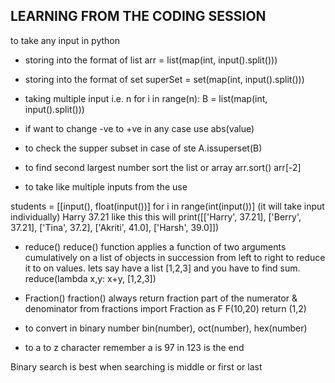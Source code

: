 ## LEARNING FROM THE CODING SESSION

to take any input in python

- storing into the format of list
arr = list(map(int, input().split()))

- storing into the format of set
superSet = set(map(int, input().split()))

- taking multiple input i.e. n
for i in range(n):
B = list(map(int, input().split()))

- if want to change -ve to +ve in any case
use abs(value)

- to check the supper subset in case of ste
A.issuperset(B)

- to find second largest number
sort the list or array
arr.sort()
arr[-2]

- to take like multiple inputs from the use

students = [[input(), float(input())] for i in range(int(input())]
(it will take input individually) 
Harry
37.21 like this
this will print([['Harry', 37.21], ['Berry', 37.21], ['Tina', 37.2], ['Akriti', 41.0], ['Harsh', 39.0]])


- reduce()
reduce() function applies a function of two arguments cumulatively on a list of objects in succession from left to right to reduce it to on values.
lets say have a list [1,2,3] and you have to find sum.
reduce(lambda x,y: x+y, [1,2,3])

- Fraction()
fraction() always return fraction part of the numerator & denominator
from fractions import Fraction as F
F(10,20)
return 
(1,2)


- to convert in binary number
bin(number), oct(number), hex(number)


- to a to z character remember
a is 97 in 123 is the end



Binary search is best when searching is middle or first or last
